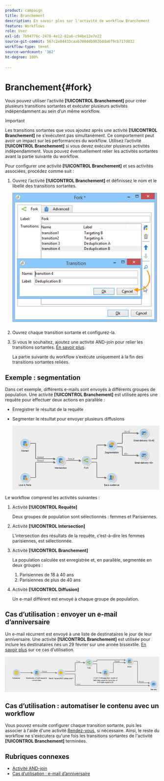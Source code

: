 ```yaml
---
product: campaign
title: Branchement
description: En savoir plus sur l'activité de workflow Branchement
feature: Workflows
role: User
exl-id: 7b94776c-2478-4e12-82a6-c94be12e7e22
source-git-commit: 567c2e84433caab708ddb9026dda6f9cb717d032
workflow-type: tm+mt
source-wordcount: '362'
ht-degree: 100%

---
```


# Branchement{#fork}



Vous pouvez utiliser l’activité **[!UICONTROL Branchement]** pour créer plusieurs transitions sortantes et exécuter plusieurs activités indépendamment au sein d’un même workflow.

>[!IMPORTANT]
>
>Les transitions sortantes que vous ajoutez après une activité **[!UICONTROL Branchement]** ne s’exécutent pas simultanément. Ce comportement peut avoir un impact sur les performances du workflow. Utilisez l’activité **[!UICONTROL Branchement]** si vous devez exécuter plusieurs activités indépendamment. Vous pouvez éventuellement relier les activités sortantes avant la partie suivante du workflow.

Pour configurer une activité **[!UICONTROL Branchement]** et ses activités associées, procédez comme suit :

1. Ouvrez l’activité **[!UICONTROL Branchement]** et définissez le nom et le libellé des transitions sortantes.

   ![](assets/s_user_segmentation_fork.png)

1. Ouvrez chaque transition sortante et configurez-la.
1. Si vous le souhaitez, ajoutez une activité AND-join pour relier les transitions sortantes. [En savoir plus](and-join.md).

   La partie suivante du workflow s’exécute uniquement à la fin des transitions sortantes reliées.

## Exemple : segmentation

Dans cet exemple, différents e-mails sont envoyés à différents groupes de population. Une activité **[!UICONTROL Branchement]** est utilisée après une requête pour effectuer deux actions en parallèle :

* Enregistrer le résultat de la requête
* Segmenter le résultat pour envoyer plusieurs diffusions

  ![L’activité branchement suit l’intersection de deux requêtes et précède une activité de mise à jour de liste et de partage.](assets/wkf_fork_example.png)

Le workflow comprend les activités suivantes :

1. Activité **[!UICONTROL Requête]**

   Deux groupes de population sont sélectionnés : femmes et Parisiennes.

1. Activité **[!UICONTROL Intersection]**

   L’intersection des résultats de la requête, c’est-à-dire les femmes parisiennes, est sélectionnée.

1. Activité **[!UICONTROL Branchement]**

   La population calculée est enregistrée et, en parallèle, segmentée en deux groupes :

   1. Parisiennes de 18 à 40 ans
   1. Parisiennes de plus de 40 ans

1. Activité **[!UICONTROL Diffusion]**

   Un e-mail différent est envoyé à chaque groupe de population.

## Cas d’utilisation : envoyer un e-mail d’anniversaire

Un e-mail récurrent est envoyé à une liste de destinataires le jour de leur anniversaire. Une activité **[!UICONTROL Branchement]** est utilisée pour inclure les destinataires nés un 29 février sur une année bissextile. [En savoir plus](send-a-birthday-email.md) sur ce cas d’utilisation.

![L’activité branchement suit une activité de test et précède deux activités de requête.](assets/birthday-workflow_usecase_1.png)

## Cas d’utilisation : automatiser le contenu avec un workflow


Vous pouvez ensuite configurer chaque transition sortante, puis les associer à l&#39;aide d&#39;une activité [Rendez-vous](and-join.md), si nécessaire. Ainsi, le reste du workflow ne s&#39;exécutera qu&#39;une fois les transitions sortantes de l&#39;activité **[!UICONTROL Branchement]** terminées.

## Rubriques connexes

* [Activité AND-join](and-join.md)
* [Cas d’utilisation : e-mail d’anniversaire](send-a-birthday-email.md)
